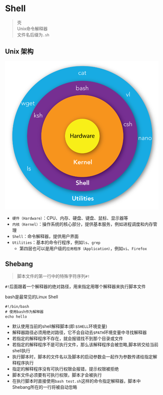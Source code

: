 ---
---

# Shell

>壳  
>Unix命令解释器  
>文件名后缀为`.sh`

## Unix 架构

![Unix系统结构](.src/Unix系统结构.png)

+ `硬件（Hardware）`：CPU、内存、硬盘、键盘、鼠标、显示器等
+ `内核（Kernel）`：操作系统的核心部分，提供基本服务，例如进程调度和内存管理
+ `Shell`：命令解释器，提供用户界面
+ `Utilities`：基本的命令行程序，例如`ls`、`grep`
  + 第四层也可以是用户级的`应用程序（Application）`，例如`vi`、`Firefox`

## Shebang

>脚本文件的第一行中的特殊字符序列`#!`

`#!`后面跟着一个解释器的绝对路径，用来指定用哪个解释器来执行脚本文件

bash是最常见的Linux Shell

```shell
#!/bin/bash
# 使用bash作为解释器
echo hello
```

+ 默认使用当前的shell解释脚本(即:`$SHELL`环境变量)
+ 解释器路径必须用绝对路径，它不会自动去`$PATH`环境变量中寻找解释器
+ 若指定的解释程序不存在，就会报错找不到那个目录或文件
+ 若指定的解释程序不是可执行文件，那么该解释程序会被忽略,脚本转交给当前shell执行
+ 执行脚本时，脚本的文件名以及脚本的启动参数会一起作为参数传递给指定解释程序执行
+ 指定的解释程序没有可执行权限会报错，提示权限被拒绝
+ 脚本文件必须要有可执行权限，脚本才会被执行
+ 在执行脚本时直接使用`bash test.sh`这样的命令指定解释器，脚本中Shebang所在的一行将被自动忽略
